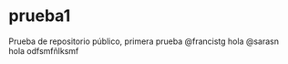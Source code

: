 prueba1
=======

Prueba de repositorio público, primera prueba
@francistg hola
@sarasn hola 
odfsmfñlksmf
